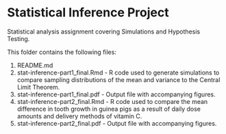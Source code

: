 # Statistical Inference Project
Statistical analysis assignment covering Simulations and Hypothesis Testing. 
 
This folder contains the following files:
1. README.md
2. stat-inference-part1_final.Rmd - R code used to generate simulations to compare sampling distributions of the mean and variance to the Central Limit Theorem.
3. stat-inference-part1_final.pdf - Output file with accompanying figures.
4. stat-inference-part2_final.Rmd - R code used to compare the mean difference in tooth growth in guinea pigs as a result of daily dose amounts and delivery methods of vitamin C.
5. stat-inference-part2_final.pdf - Output file with accompanying figures.
